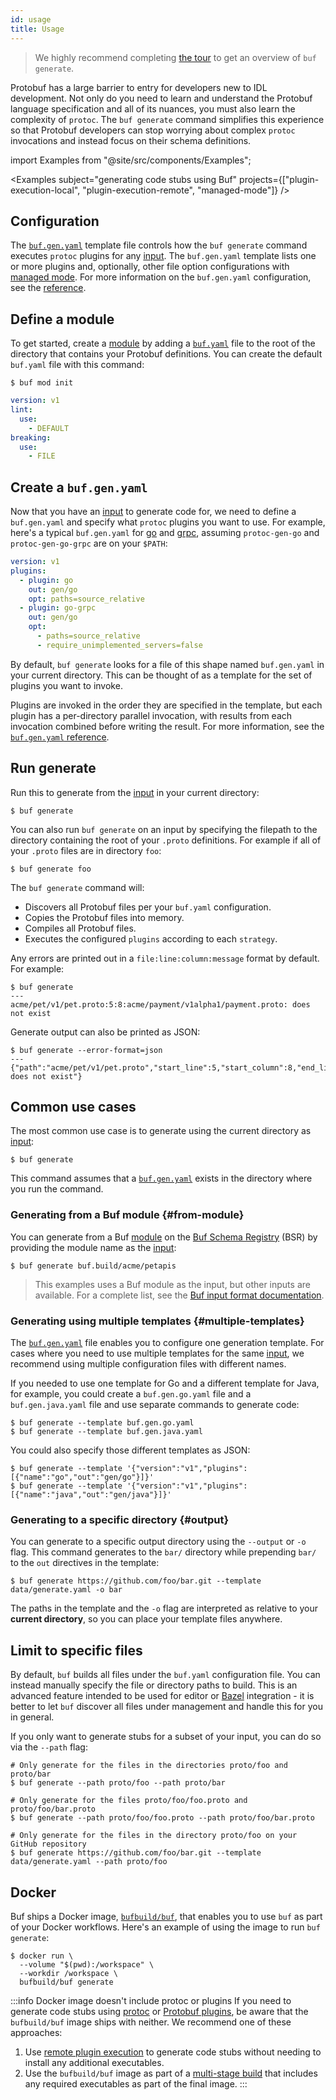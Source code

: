 ```yaml
---
id: usage
title: Usage
---
```


> We highly recommend completing [the tour](../tour/generate-code.md) to get an overview of `buf generate`.

Protobuf has a large barrier to entry for developers new to IDL development. Not only do you need to
learn and understand the Protobuf language specification and all of its nuances, you must also learn
the complexity of `protoc`. The `buf generate` command simplifies this experience so that Protobuf
developers can stop worrying about complex `protoc` invocations and instead focus on their schema
definitions.

import Examples from "@site/src/components/Examples";

<Examples subject="generating code stubs using Buf" projects={["plugin-execution-local", "plugin-execution-remote", "managed-mode"]} />

## Configuration

The [`buf.gen.yaml`](../configuration/v1/buf-gen-yaml.md) template file controls how the `buf generate` command
executes `protoc` plugins for any [input](../reference/inputs.md). The `buf.gen.yaml` template lists one or more
plugins and, optionally, other file option configurations with [managed mode](managed-mode.md). For more information
on the `buf.gen.yaml` configuration, see the [reference](../configuration/v1/buf-gen-yaml.md).

## Define a module

To get started, create a [module](../bsr/overview.md#modules) by adding a
[`buf.yaml`](../configuration/v1/buf-yaml.md) file to the root of the directory that contains your
Protobuf definitions. You can create the default `buf.yaml` file with this command:

```terminal
$ buf mod init
```

```yaml title="buf.yaml"
version: v1
lint:
  use:
    - DEFAULT
breaking:
  use:
    - FILE
```

## Create a `buf.gen.yaml`

Now that you have an [input](../reference/inputs.md) to generate code for, we need to define a
`buf.gen.yaml` and specify what `protoc` plugins you want to use. For example, here's a typical `buf.gen.yaml`
for [go](https://github.com/protocolbuffers/protobuf-go) and [grpc](https://github.com/grpc/grpc-go/), assuming
`protoc-gen-go` and `protoc-gen-go-grpc` are on your `$PATH`:

```yaml title="buf.gen.yaml"
version: v1
plugins:
  - plugin: go
    out: gen/go
    opt: paths=source_relative
  - plugin: go-grpc
    out: gen/go
    opt:
      - paths=source_relative
      - require_unimplemented_servers=false
```

By default, `buf generate` looks for a file of this shape named `buf.gen.yaml` in your current directory. This
can be thought of as a template for the set of plugins you want to invoke.

Plugins are invoked in the order they are specified in the template, but each plugin has a per-directory parallel
invocation, with results from each invocation combined before writing the result. For more information,
see the [`buf.gen.yaml` reference](../configuration/v1/buf-gen-yaml.md).

## Run generate

Run this to generate from the [input](../reference/inputs.md) in your current directory:

```terminal
$ buf generate
```

You can also run `buf generate` on an input by specifying the filepath to the
directory containing the root of your `.proto` definitions. For example if all of
your `.proto` files are in directory `foo`:

```terminal
$ buf generate foo
```

The `buf generate` command will:

  - Discovers all Protobuf files per your `buf.yaml` configuration.
  - Copies the Protobuf files into memory.
  - Compiles all Protobuf files.
  - Executes the configured `plugins` according to each `strategy`.

Any errors are printed out in a `file:line:column:message` format by default.
For example:

```terminal
$ buf generate
---
acme/pet/v1/pet.proto:5:8:acme/payment/v1alpha1/payment.proto: does not exist
```

Generate output can also be printed as JSON:

```terminal
$ buf generate --error-format=json
---
{"path":"acme/pet/v1/pet.proto","start_line":5,"start_column":8,"end_line":5,"end_column":8,"type":"COMPILE","message":"acme/payment/v1alpha1/payment.proto: does not exist"}
```

## Common use cases

The most common use case is to generate using the current directory as
[input](../reference/inputs.md):

```terminal
$ buf generate
```

This command assumes that a [`buf.gen.yaml`](../configuration/v1/buf-gen-yaml.md) exists in the
directory where you run the command.

### Generating from a Buf module {#from-module}

You can generate from a Buf [module](../bsr/overview.md#modules) on the [Buf Schema
Registry](../bsr/introduction.md) (BSR) by providing the module name as the
[input](../reference/inputs.md):

```terminal
$ buf generate buf.build/acme/petapis
```

> This examples uses a Buf module as the input, but other inputs are available. For a complete list,
> see the [Buf input format documentation](../reference/inputs.md#source-formats).

### Generating using multiple templates {#multiple-templates}

The [`buf.gen.yaml`](../configuration/v1/buf-gen-yaml.md) file enables you to configure one
generation template. For cases where you need to use multiple templates for the same
[input](../reference/inputs.md), we recommend using multiple configuration files with different
names.

If you needed to use one template for Go and a different template for Java, for example, you could
create a `buf.gen.go.yaml` file and a `buf.gen.java.yaml` file and use separate commands to generate
code:

```terminal
$ buf generate --template buf.gen.go.yaml
$ buf generate --template buf.gen.java.yaml
```

You could also specify those different templates as JSON:

```terminal
$ buf generate --template '{"version":"v1","plugins":[{"name":"go","out":"gen/go"}]}'
$ buf generate --template '{"version":"v1","plugins":[{"name":"java","out":"gen/java"}]}'
```

### Generating to a specific directory {#output}

You can generate to a specific output directory using the `--output` or `-o` flag. This command
generates to the `bar/` directory while prepending `bar/` to the `out` directives in the template:

```terminal
$ buf generate https://github.com/foo/bar.git --template data/generate.yaml -o bar
```

The paths in the template and the `-o` flag are interpreted as relative to your
**current directory**, so you can place your template files anywhere.

## Limit to specific files

By default, `buf` builds all files under the `buf.yaml` configuration file. You can instead manually specify
the file or directory paths to build. This is an advanced feature intended to be used for editor or
[Bazel](/build-systems/bazel.md) integration - it is better to let `buf` discover all files under
management and handle this for you in general.

If you only want to generate stubs for a subset of your input, you can do so via the `--path` flag:

```terminal
# Only generate for the files in the directories proto/foo and proto/bar
$ buf generate --path proto/foo --path proto/bar

# Only generate for the files proto/foo/foo.proto and proto/foo/bar.proto
$ buf generate --path proto/foo/foo.proto --path proto/foo/bar.proto

# Only generate for the files in the directory proto/foo on your GitHub repository
$ buf generate https://github.com/foo/bar.git --template data/generate.yaml --path proto/foo
```

## Docker

Buf ships a Docker image, [`bufbuild/buf`][image], that enables you to use `buf` as part of your Docker workflows. Here's an example of using the image to run `buf generate`:

```terminal
$ docker run \
  --volume "$(pwd):/workspace" \
  --workdir /workspace \
  bufbuild/buf generate
```

:::info Docker image doesn't include protoc or plugins
If you need to generate code stubs using [protoc] or [Protobuf plugins](../reference/images.md#plugins), be aware that the `bufbuild/buf` image ships with neither. We recommend one of these approaches:

1. Use [remote plugin execution](../bsr/remote-generation/hosted-plugins.md) to generate code stubs without needing to install any additional executables.
1. Use the `bufbuild/buf` image as part of a [multi-stage build][multi-stage] that includes any required executables as part of the final image.
:::

[image]: https://hub.docker.com/r/bufbuild/buf
[multi-stage]: https://docs.docker.com/develop/develop-images/multistage-build/
[protoc]: https://
